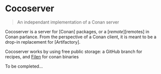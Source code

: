 # Cocoserver

> An independant implementation of a Conan server

Cocoserver is a server for [Conan] packages,
or a [_remote_][remotes] in Conan parlance.
From the perspective of a Conan client,
it is meant to be a drop-in replacement for [Artifactory].

Cocoserver works by using free public storage: 
a GitHub branch for recipes, and [Filen](https://filen.io/) for
conan binaries

To be completed...
